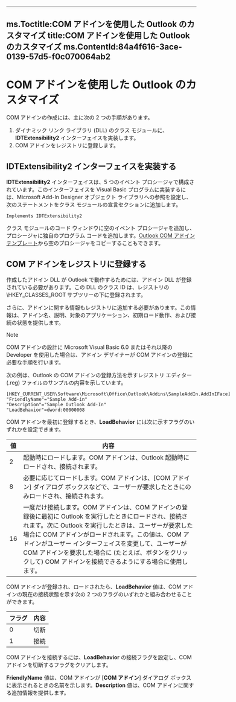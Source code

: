 

---
ms.Toctitle:COM アドインを使用した Outlook のカスタマイズ
title:COM アドインを使用した Outlook のカスタマイズ
ms.ContentId:84a4f616-3ace-0139-57d5-f0c070064ab2
---
# COM アドインを使用した Outlook のカスタマイズ




COM アドインの作成には、主に次の 2 つの手順があります。

1. ダイナミック リンク ライブラリ (DLL) のクラス モジュールに、**IDTExtensibility2** インターフェイスを実装します。
2. COM アドインをレジストリに登録します。


## IDTExtensibility2 インターフェイスを実装する
**IDTExtensibility2** インターフェイスは、5 つのイベント プロシージャで構成されています。このインターフェイスを Visual Basic プログラムに実装するには、Microsoft Add-In Designer オブジェクト ライブラリへの参照を設定し、次のステートメントをクラス モジュールの宣言セクションに追加します。

```sourcecode
Implements IDTExtensibility2
```




クラス モジュールのコード ウィンドウに空のイベント プロシージャを追加し、プロシージャに独自のプログラム コードを追加します。[Outlook COM アドイン テンプレート](6c6b4f10-2d7d-75bc-8a0c-6888b560e569.md)から空のプロシージャをコピーすることもできます。



## COM アドインをレジストリに登録する
作成したアドイン DLL が Outlook で動作するためには、アドイン DLL が登録されている必要があります。この DLL のクラス ID は、レジストリの \HKEY_CLASSES_ROOT サブツリーの下に登録されます。



さらに、アドインに関する情報もレジストリに追加する必要があります。この情報は、アドイン名、説明、対象のアプリケーション、初期ロード動作、および接続の状態を提供します。

>[!NOTE]
>COM アドインの設計に Microsoft Visual Basic 6.0 またはそれ以降の Developer を使用した場合は、アドイン デザイナーが COM アドインの登録に必要な手順を行います。





次の例は、Outlook の COM アドインの登録方法を示すレジストリ エディター (.reg) ファイルのサンプルの内容を示しています。

```sourcecode
[HKEY_CURRENT_USER\Software\Microsoft\Office\Outlook\Addins\SampleAddIn.AddInIFace] 
"FriendlyName"="Sample Add-in" 
"Description"="Sample Outlook Add-In" 
"LoadBehavior"=dword:00000008
```




COM アドインを最初に登録するとき、**LoadBehavior** には次に示すフラグのいずれかを設定できます。

|**値**|**内容**|
|---|---|
|2|起動時にロードします。COM アドインは、Outlook 起動時にロードされ、接続されます。|
|8|必要に応じてロードします。COM アドインは、[COM アドイン] ダイアログ ボックスなどで、ユーザーが要求したときにのみロードされ、接続されます。|
|16|一度だけ接続します。COM アドインは、COM アドインの登録後に最初に Outlook を実行したときにロードされ、接続されます。次に Outlook を実行したときは、ユーザーが要求した場合に COM アドインがロードされます。この値は、COM アドインがユーザー インターフェイスを変更して、ユーザーが COM アドインを要求した場合に (たとえば、ボタンをクリックして) COM アドインを接続できるようにする場合に使用します。|



COM アドインが登録され、ロードされたら、**LoadBehavior** 値は、COM アドインの現在の接続状態を示す次の 2 つのフラグのいずれかと組み合わせることができます。

|**フラグ**|**内容**|
|---|---|
|0|切断|
|1|接続|



COM アドインを接続するには、**LoadBehavior** の接続フラグを設定し、COM アドインを切断するフラグをクリアします。



**FriendlyName** 値は、COM アドインが [**COM アドイン**] ダイアログ ボックスに表示されるときの名前を示します。**Description** 値は、COM アドインに関する追加情報を提供します。





